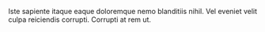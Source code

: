 Iste sapiente itaque eaque doloremque nemo blanditiis nihil. Vel eveniet velit culpa reiciendis corrupti. Corrupti at rem ut.